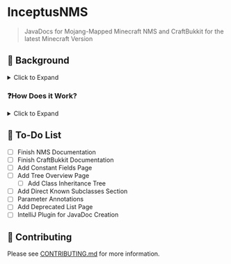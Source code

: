 # InceptusNMS
> JavaDocs for Mojang-Mapped Minecraft NMS and CraftBukkit for the latest Minecraft Version

## 📕 Background
<details>
    <summary>Click to Expand</summary>

The goal of this project is to attempt to emulate a JDK 17 JavaDocs-style Browser for the Mojang-Mapped NMS Mappings and CraftBukkit Server, in order to make NMS and CraftBukkit Development easier and more accessible.
</details>

### ❓How Does it Work?

<details>
    <summary>Click to Expand</summary>

We use a custom parser to parse JSON files stored in our `docs` folder to emulate a JavaDocs browser. Developed in Kotlin and Java, the parser is able to parse the JSON files and generate a JavaDocs-style browser for the NMS and CraftBukkit Server.
</details>

## 📒 To-Do List

- [ ] Finish NMS Documentation
- [ ] Finish CraftBukkit Documentation
- [ ] Add Constant Fields Page
- [ ] Add Tree Overview Page
  - [ ] Add Class Inheritance Tree
- [ ] Add Direct Known Subclasses Section
- [ ] Parameter Annotations
- [ ] Add Deprecated List Page
- [ ] IntelliJ Plugin for JavaDoc Creation

## 📝 Contributing

Please see [CONTRIBUTING.md](CONTRIBUTING.md) for more information.
